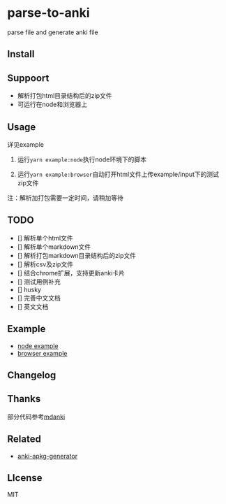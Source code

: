 # parse-to-anki
parse file and generate anki file

## Install

## Suppoort
- 解析打包html目录结构后的zip文件
- 可运行在node和浏览器上

## Usage
详见example

1. 运行`yarn example:node`执行node环境下的脚本

2. 运行`yarn example:browser`自动打开html文件上传example/input下的测试zip文件

注：解析加打包需要一定时间，请稍加等待

## TODO
- [] 解析单个html文件
- [] 解析单个markdown文件
- [] 解析打包markdown目录结构后的zip文件
- [] 解析csv及zip文件
- [] 结合chrome扩展，支持更新anki卡片
- [] 测试用例补充
- [] husky
- [] 完善中文文档
- [] 英文文档

## Example
- [node example](./example/node/example.ts)
- [browser example](./example/browser/example.ts)

## Changelog
## Thanks
部分代码参考[mdanki](https://github.com/ashlinchak/mdanki.git)

## Related

- [anki-apkg-generator](https://github.com/babycannotsay/anki-apkg-generator)

## LIcense

MIT


